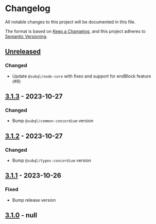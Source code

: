 # Changelog
All notable changes to this project will be documented in this file.

The format is based on [Keep a Changelog](https://keepachangelog.com/en/1.0.0/),
and this project adheres to [Semantic Versioning](https://semver.org/spec/v2.0.0.html).

## [Unreleased]
### Changed
- Update `@subql/node-core` with fixes and support for endBlock feature (#8)

## [3.1.3] - 2023-10-27
### Changed
- Bump `@subql/common-concordium` version

## [3.1.2] - 2023-10-27
### Changed
- Bump `@subql/types-concordium` version

## [3.1.1] - 2023-10-26
### Fixed
- Bump release version

## [3.1.0] - null
[Unreleased]: https://github.com/subquery/subql-concordium/compare/node-concordium/3.1.3...HEAD
[3.1.3]: https://github.com/subquery/subql-concordium/compare/node-concordium/3.1.2...node-concordium/3.1.3
[3.1.2]: https://github.com/subquery/subql-concordium/compare/node-concordium/3.1.1...node-concordium/3.1.2
[3.1.1]: https://github.com/subquery/subql-concordium/compare/node-concordium/3.1.0...node-concordium/3.1.1
[3.1.0]: https://github.com/subquery/subql-stellar/tag/v3.1.0
